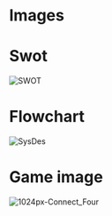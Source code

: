 # Images


# Swot
![SWOT](https://user-images.githubusercontent.com/101514346/161424454-ebf8174c-0f2b-4488-85f1-17d1a312a990.png)


# Flowchart
![SysDes](https://user-images.githubusercontent.com/101514346/161424520-3faed132-0fca-41a0-8d7a-002bcabdf7ec.png)


#  Game image
![1024px-Connect_Four](https://user-images.githubusercontent.com/101514346/161424666-54204fef-af41-48f2-af47-ad34928746f6.jpg)
